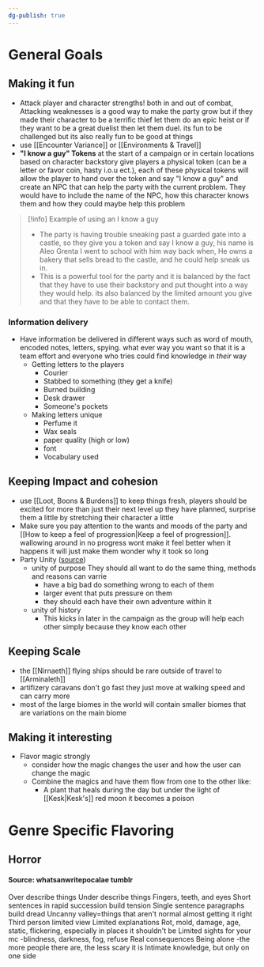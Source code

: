 ```yaml
---
dg-publish: true
---
```

# General Goals
## Making it fun
- Attack player and character strengths! both in and out of combat, Attacking weaknesses is a good way to make the party grow but if they made their character to be a terrific thief let them do an epic heist or if they want to be a great duelist then let them duel. its fun to be challenged but its also really fun to be good at things
- use [[Encounter Variance]] or [[Environments & Travel]]
- **"I know a guy" Tokens** at the start of a campaign or in certain locations based on character backstory give players a physical token (can be a letter or favor coin, hasty i.o.u ect.), each of these physical tokens will allow the player to hand over the token and say "I know a guy" and create an NPC that can help the party with the current problem. They would have to include the name of the NPC,  how this character knows them and how they could maybe help this problem
> [!info] Example of using an I know a guy
> - The party is having trouble sneaking past a guarded gate into a castle, so they give you a token and say I know a guy, his name is Aleo Grenta I went to school with him way back when, He owns a bakery that sells bread to the castle, and he could help sneak us in.
> - This is a powerful tool for the party and it is balanced by the fact that they have to use their backstory and put thought into a way they would help. its also balanced by the limited amount you give and that they have to be able to contact them.
### Information delivery
- Have information be delivered in different ways such as word of mouth, encoded notes, letters, spying. what ever way you want so that it is a team effort and everyone who tries could find knowledge in *their* way
	- Getting letters to the players
		- Courier
		- Stabbed to something (they get a knife)
		- Burned building
		- Desk drawer
		- Someone's pockets
	- Making letters unique
		- Perfume it
		- Wax seals
		- paper quality (high or low)
		- font
		- Vocabulary used
## Keeping Impact and cohesion
- use [[Loot, Boons & Burdens]] to keep things fresh, players should be excited for more than just their next level up they have planned, surprise them a little by stretching their character a little
- Make sure you pay attention to the wants and moods of the party and [[How to keep a feel of progression|Keep a feel of progression]]. wallowing around in no progress wont make it feel better when it happens it will just make them wonder why it took so long
- Party Unity ([source](https://youtu.be/dbPR3CgL70s?si=19Pt6DyzYT4c9Dev))
	- unity of purpose They should all want to do the same thing, methods and reasons can varrie
		- have a big bad do something wrong to each of them
		- larger event that puts pressure on them
		- they should each have their own adventure within it
	- unity of history
		- This kicks in later in the campaign as the group will help each other simply because they know each other 
## Keeping Scale
- the [[Nirnaeth]] flying ships should be rare outside of travel to [[Arminaleth]] 
- artifizery caravans don't go fast they just move at walking speed and can carry more
- most of the large biomes in the world will contain smaller biomes that are variations on the main biome
## Making it interesting
- Flavor magic strongly 
	- consider how the magic changes the user and how the user can change the magic 
	- Combine the magics and have them flow from one to the other like:
		- A plant that heals during the day but under the light of [[Kesk|Kesk's]] red moon it becomes a poison
# Genre Specific Flavoring
## Horror
#### Source: whatsanwritepocalae tumblr
Over describe things
Under describe things
Fingers, teeth, and eyes
Short sentences in rapid succession build tension Single sentence paragraphs build dread
Uncanny valley=things that aren't normal almost getting it right 
Third person limited view
Limited explanations
Rot, mold, damage, age, static, flickering, especially in places it shouldn't be 
Limited sights for your mc -blindness, darkness, fog, refuse 
Real consequences 
Being alone -the more people there are, the less scary it is 
Intimate knowledge, but only on one side
